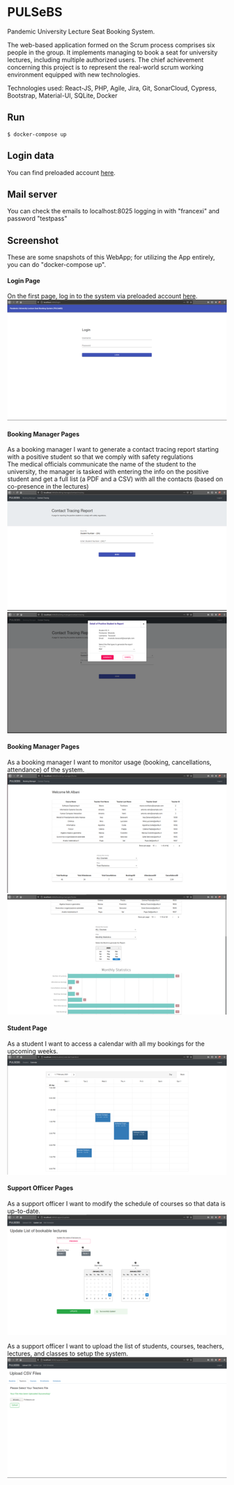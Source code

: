 # PULSeBS

Pandemic University Lecture Seat Booking System.

The web-based application formed on the Scrum process comprises six people in the group. It implements managing to book a seat for university lectures, including multiple authorized users. The chief achievement concerning this project is to represent the real-world scrum working environment equipped with new technologies.

Technologies used: React-JS, PHP, Agile, Jira, Git, SonarCloud, Cypress, Bootstrap, Material-UI, SQLite, Docker

## Run

    $ docker-compose up

## Login data

You can find preloaded account [here](./server/README.md).

## Mail server

You can check the emails to localhost:8025 logging in with "francexi" and password "testpass"

## Screenshot

These are some snapshots of this WebApp; for utilizing the App entirely, you can do "docker-compose up".

#### Login Page

On the first page, log in to the system via preloaded account [here](./server/README.md).
![LoginPage](PICs/logInPage.png)

#### Booking Manager Pages
As a booking manager I want to generate a contact tracing report starting with a positive student so that we comply with safety regulations<br/>
The medical officials communicate the name of the student to the university, the manager is tasked with entering the info on the positive student and get a full list (a PDF and a CSV) with all the contacts (based on co-presence in the lectures)
![ContactTracing](PICs/ContactTracing.png)
![StudentsDetails](PICs/StudentsDetails.png)

#### Booking Manager Pages
As a booking manager I want to monitor usage (booking, cancellations, attendance) of the system.
![BookinManager](PICs/BookinManager.png)
![MonthlyStatistics](PICs/MonthlyStatistics.png)

#### Student Page
As a student I want to access a calendar with all my bookings for the upcoming weeks.
![Calendar](PICs/Calendar.png)

#### Support Officer Pages
As a support officer I want to modify the schedule of courses so that data is up-to-date.
![UpdateLectureList](PICs/UpdateLectureList.png)

As a support officer I want to upload the list of students, courses, teachers, lectures, and classes to setup the system.
![UploadFiles](PICs/UploadFiles.png)
